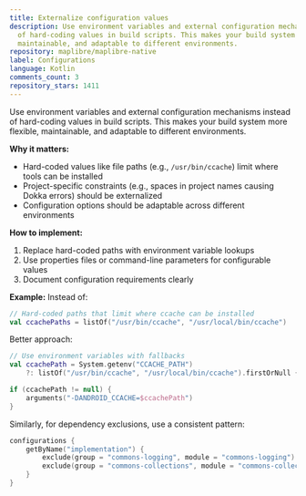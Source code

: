 ```yaml
---
title: Externalize configuration values
description: Use environment variables and external configuration mechanisms instead
  of hard-coding values in build scripts. This makes your build system more flexible,
  maintainable, and adaptable to different environments.
repository: maplibre/maplibre-native
label: Configurations
language: Kotlin
comments_count: 3
repository_stars: 1411
---
```


Use environment variables and external configuration mechanisms instead of hard-coding values in build scripts. This makes your build system more flexible, maintainable, and adaptable to different environments.

**Why it matters:**
- Hard-coded values like file paths (e.g., `/usr/bin/ccache`) limit where tools can be installed
- Project-specific constraints (e.g., spaces in project names causing Dokka errors) should be externalized
- Configuration options should be adaptable across different environments

**How to implement:**
1. Replace hard-coded paths with environment variable lookups
2. Use properties files or command-line parameters for configurable values
3. Document configuration requirements clearly

**Example:**
Instead of:
```kotlin
// Hard-coded paths that limit where ccache can be installed
val ccachePaths = listOf("/usr/bin/ccache", "/usr/local/bin/ccache")
```

Better approach:
```kotlin
// Use environment variables with fallbacks
val ccachePath = System.getenv("CCACHE_PATH") 
    ?: listOf("/usr/bin/ccache", "/usr/local/bin/ccache").firstOrNull { file(it).exists() }

if (ccachePath != null) {
    arguments("-DANDROID_CCACHE=$ccachePath")
}
```

Similarly, for dependency exclusions, use a consistent pattern:
```kotlin
configurations {
    getByName("implementation") {
        exclude(group = "commons-logging", module = "commons-logging")
        exclude(group = "commons-collections", module = "commons-collections")
    }
}
```